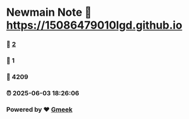 # Newmain Note :link: https://15086479010lgd.github.io 
### :page_facing_up: [2](https://15086479010lgd.github.io/tag.html) 
### :speech_balloon: 1 
### :hibiscus: 4209 
### :alarm_clock: 2025-06-03 18:26:06 
### Powered by :heart: [Gmeek](https://github.com/Meekdai/Gmeek)
